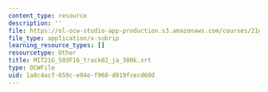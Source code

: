 ```yaml
---
content_type: resource
description: ''
file: https://ol-ocw-studio-app-production.s3.amazonaws.com/courses/21g-503-japanese-iii-fall-2019/1a8c4acf659ce04ef968d919fcecd60d_MIT21G_503F16_track02_ja_300k.srt
file_type: application/x-subrip
learning_resource_types: []
resourcetype: Other
title: MIT21G_503F16_track02_ja_300k.srt
type: OCWFile
uid: 1a8c4acf-659c-e04e-f968-d919fcecd60d
---
```

